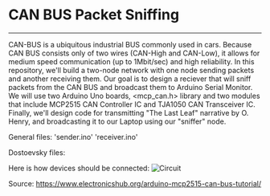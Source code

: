 # CAN BUS Packet Sniffing
---
CAN-BUS is a ubiquitous industrial BUS commonly used in cars. Because CAN BUS consists only of two wires (CAN-High and CAN-Low), it allows for medium speed communication (up to 1Mbit/sec) and high reliability. In this repository, we'll build a two-node network with one node sending packets and another receiving them. Our goal is to design a reciever that will sniff packets from the CAN BUS and broadcast them to Arduino Serial Monitor. We will use two Arduino Uno boards, <mcp_can.h> library and two modules that include MCP2515 CAN Controller IC and TJA1050 CAN Transceiver IC. Finally, we'll design code for transmitting "The Last Leaf" narrative by O. Henry, and broadcasting it to our Laptop using our "sniffer" node.

General files:
'sender.ino'
'receiver.ino'

Dostoevsky files:


Here is how devices should be connected:
![Circuit](https://www.electronicshub.org/wp-content/uploads/2018/08/Arduino-MCP2515-CAN-Bus-Interface-Circuit-Diagram.jpg)

Source: https://www.electronicshub.org/arduino-mcp2515-can-bus-tutorial/
